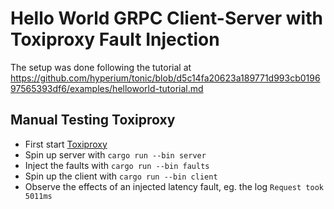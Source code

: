 # Hello World GRPC Client-Server with Toxiproxy Fault Injection

The setup was done following the tutorial at https://github.com/hyperium/tonic/blob/d5c14fa20623a189771d993cb019697565393df6/examples/helloworld-tutorial.md

## Manual Testing Toxiproxy

- First start [Toxiproxy](https://github.com/Shopify/toxiproxy)
- Spin up server with `cargo run --bin server`
- Inject the faults with `cargo run --bin faults`
- Spin up the client with `cargo run --bin client`
- Observe the effects of an injected latency fault, eg. the log `Request took 5011ms`
